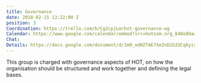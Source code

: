 ```yaml
---
title: Governance
date: 2018-02-15 13:22:00 Z
position: 3
Coordination: https://trello.com/b/Cg2cpjLm/hot-governance-wg
Calendar: https://www.google.com/calendar/embed?src=hotosm.org_848e89aaiab04ag94d23rqn558%40group.calendar.google.com
Chat: 
Details: https://docs.google.com/document/d/1m9_odHZfAE7Xe2nD2GIUCq6yiyczuTvi0uJNEdXQmd0/edit
---
```


This group is charged with governance aspects of HOT, on how the organisation should be structured and work together and defining the legal bases.
